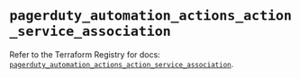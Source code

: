 # `pagerduty_automation_actions_action_service_association`

Refer to the Terraform Registry for docs: [`pagerduty_automation_actions_action_service_association`](https://registry.terraform.io/providers/pagerduty/pagerduty/3.19.3/docs/resources/automation_actions_action_service_association).

